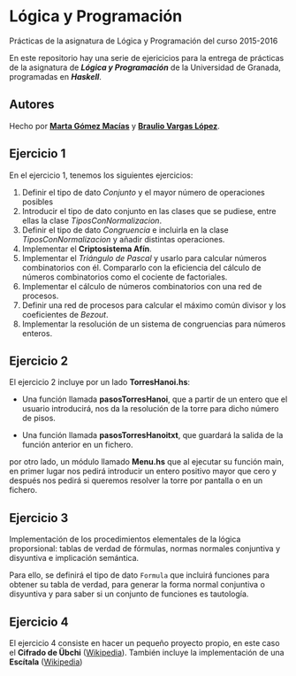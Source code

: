 # Lógica y Programación
Prácticas de la asignatura de Lógica y Programación del curso 2015-2016

En este repositorio hay una serie de ejericicios para la entrega de prácticas de la asignatura de ***Lógica y Programación*** de la Universidad de Granada, programadas en ***Haskell***.

## Autores

Hecho por [__Marta Gómez Macías__](https://github.com/mgmacias95) y [__Braulio Vargas López__](https://github.com/BraulioV).

## Ejercicio 1
En el ejercicio 1, tenemos los siguientes ejercicios:
  1. Definir el tipo de dato *Conjunto* y el mayor número de operaciones posibles
  2. Introducir el tipo de dato conjunto en las clases que se pudiese, entre ellas la clase *TiposConNormalizacion*.
  3. Definir el tipo de dato *Congruencia* e incluirla en la clase *TiposConNormalizacion* y añadir distintas operaciones.
  4. Implementar el **Criptosistema Afín**.
  5. Implementar el *Triángulo de Pascal* y usarlo para calcular números combinatorios con él. Compararlo con la eficiencia del cálculo de números combinatorios como el cociente de factoriales.
  6. Implementar el cálculo de números combinatorios con una red de procesos.
  7. Definir una red de procesos para calcular el máximo común divisor y los coeficientes de *Bezout*.
  8. Implementar la resolución de un sistema de congruencias para números enteros.

## Ejercicio 2
El ejercicio 2 incluye por un lado __TorresHanoi.hs__:

- Una función llamada __pasosTorresHanoi__, que a partir de un entero que el usuario introducirá, nos da la resolución de la torre para dicho número de pisos.

- Una función llamada __pasosTorresHanoitxt__, que guardará la salida de la función anterior en un fichero.

por otro lado, un módulo llamado __Menu.hs__ que al ejecutar su función main, en primer lugar nos pedirá introducir un entero positivo mayor que cero y después nos pedirá si queremos resolver la torre por pantalla o en un fichero.

## Ejercicio 3
Implementación de los procedimientos elementales de la lógica proporsional: tablas de verdad de fórmulas, normas normales conjuntiva y disyuntiva e implicación semántica. 

Para ello, se definirá el tipo de dato `Formula` que incluirá funciones para obtener su tabla de verdad, para generar la forma normal conjuntiva o disyuntiva y para saber si un conjunto de funciones es tautología.

## Ejercicio 4
El ejercicio 4 consiste en hacer un pequeño proyecto propio, en este caso el __Cifrado de Übchi__ ([Wikipedia](https://en.wikipedia.org/wiki/Transposition_cipher, "Wikipedia")). También incluye la implementación de una __Escítala__ ([Wikipedia](https://es.wikipedia.org/wiki/Esc%C3%ADtala, "Wikipedia"))
